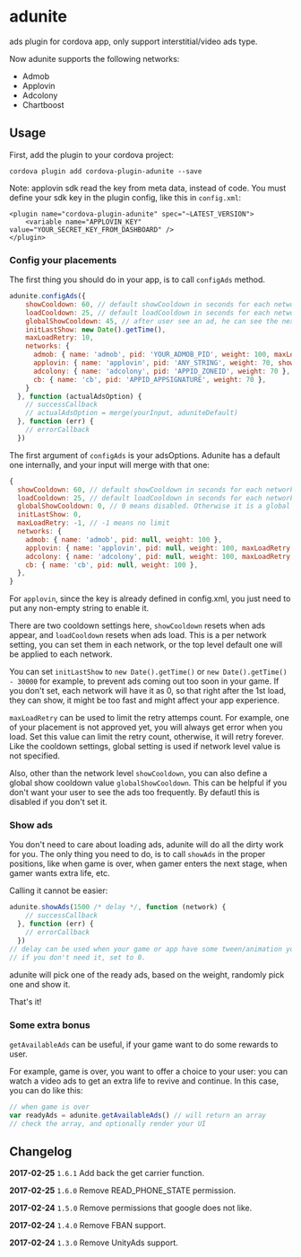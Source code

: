 # adunite
ads plugin for cordova app, only support interstitial/video ads type.

Now adunite supports the following networks:

* Admob
* Applovin
* Adcolony
* Chartboost

## Usage

First, add the plugin to your cordova project:

```
cordova plugin add cordova-plugin-adunite --save
```

Note: applovin sdk read the key from meta data, instead of code. You must define your sdk key in the plugin config, like this in `config.xml`:

```
<plugin name="cordova-plugin-adunite" spec="~LATEST_VERSION">
    <variable name="APPLOVIN_KEY" value="YOUR_SECRET_KEY_FROM_DASHBOARD" />
</plugin>
```

### Config your placements

The first thing you should do in your app, is to call `configAds` method.

```js
adunite.configAds({
    showCooldown: 60, // default showCooldown in seconds for each network
    loadCooldown: 25, // default loadCooldown in seconds for each network
    globalShowCooldown: 45, // after user see an ad, he can see the next only after 45 seconds
    initLastShow: new Date().getTime(),
    maxLoadRetry: 10,
    networks: {
      admob: { name: 'admob', pid: 'YOUR_ADMOB_PID', weight: 100, maxLoadRetry: 15 },
      applovin: { name: 'applovin', pid: 'ANY_STRING', weight: 70, showCooldown: 50 },
      adcolony: { name: 'adcolony', pid: 'APPID_ZONEID', weight: 70 },
      cb: { name: 'cb', pid: 'APPID_APPSIGNATURE', weight: 70 },
    }
  }, function (actualAdsOption) {
    // successCallback
    // actualAdsOption = merge(yourInput, aduniteDefault)
  }, function (err) {
    // errorCallback
  })
```

The first argument of `configAds` is your adsOptions. Adunite has a default one internally, and your input will merge with that one:

```js
{
  showCooldown: 60, // default showCooldown in seconds for each network
  loadCooldown: 25, // default loadCooldown in seconds for each network
  globalShowCooldown: 0, // 0 means disabled. Otherwise it is a global show cooldown in seconds
  initLastShow: 0,
  maxLoadRetry: -1, // -1 means no limit
  networks: {
    admob: { name: 'admob', pid: null, weight: 100 },
    applovin: { name: 'applovin', pid: null, weight: 100, maxLoadRetry: -1 },
    adcolony: { name: 'adcolony', pid: null, weight: 100, maxLoadRetry: -1 },
    cb: { name: 'cb', pid: null, weight: 100 },
  },
}
```

For `applovin`, since the key is already defined in config.xml, you just need to put any non-empty string to enable it.

There are two cooldown settings here, `showCooldown` resets when ads appear, and `loadCooldown` resets when ads load. This is a per network setting, you can set them in each network, or the top level default one will be applied to each network.

You can set `initLastShow` to `new Date().getTime()` or `new Date().getTime() - 30000` for example, to prevent ads coming out too soon in your game. If you don't set, each network will have it as 0, so that right after the 1st load, they can show, it might be too fast and might affect your app experience.

`maxLoadRetry` can be used to limit the retry attemps count. For example, one of your placement is not approved yet, you will always get error when you load. Set this value can limit the retry count, otherwise, it will retry forever. Like the cooldown settings, global setting is used if network level value is not specified.

Also, other than the network level `showCooldown`, you can also define a global show cooldown value `globalShowCooldown`. This can be helpful if you don't want your user to see the ads too frequently. By defautl this is disabled if you don't set it.

### Show ads

You don't need to care about loading ads, adunite will do all the dirty work for you. The only thing you need to do, is to call `showAds` in the proper positions, like when game is over, when gamer enters the next stage, when gamer wants extra life, etc.

Calling it cannot be easier:

```js
adunite.showAds(1500 /* delay */, function (network) {
    // successCallback
  }, function (err) {
    // errorCallback
  })
// delay can be used when your game or app have some tween/animation you want to show user first.
// if you don't need it, set to 0.
```

adunite will pick one of the ready ads, based on the weight, randomly pick one and show it.

That's it!

### Some extra bonus

`getAvailableAds` can be useful, if your game want to do some rewards to user.

For example, game is over, you want to offer a choice to your user: you can watch a video ads to get an extra life to revive and continue. In this case, you can do like this:

```js
// when game is over
var readyAds = adunite.getAvailableAds() // will return an array
// check the array, and optionally render your UI
```

## Changelog

**2017-02-25** `1.6.1`
Add back the get carrier function.

**2017-02-25** `1.6.0`
Remove READ_PHONE_STATE permission.

**2017-02-24** `1.5.0`
Remove permissions that google does not like.

**2017-02-24** `1.4.0`
Remove FBAN support.

**2017-02-24** `1.3.0`
Remove UnityAds support.
